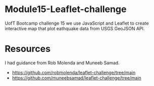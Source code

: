 # Module15-Leaflet-challenge
UofT Bootcamp challenge 15 we use JavaScript and Leaflet to create interactive map that plot eathquake data from USGS GeoJSON API.

# Resources
I had guidance from Rob Molenda and Muneeb Samad.
- https://github.com/robmolenda/leaflet-challenge/tree/main
- https://github.com/muneebsamad/leaflet-challenge/tree/main
